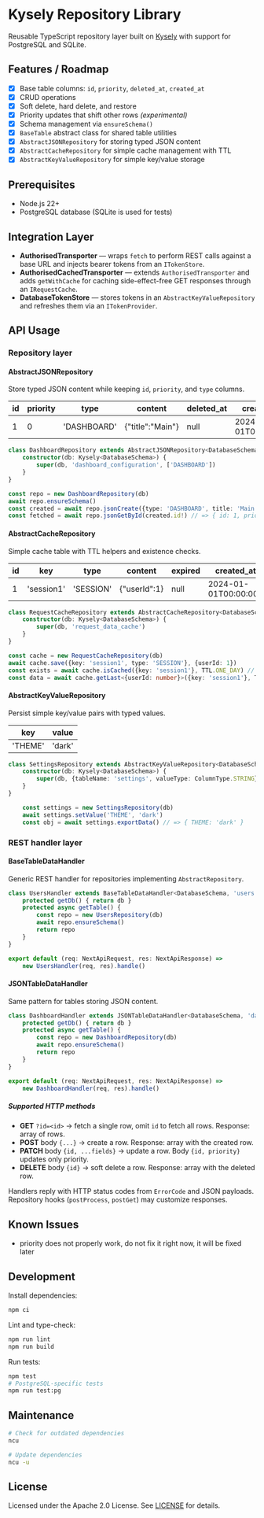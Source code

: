 # Kysely Repository Library

Reusable TypeScript repository layer built on [Kysely](https://github.com/kysely-org/kysely) with support for PostgreSQL and SQLite.

## Features / Roadmap
- [x] Base table columns: `id`, `priority`, `deleted_at`, `created_at`
- [x] CRUD operations
- [x] Soft delete, hard delete, and restore
- [x] Priority updates that shift other rows *(experimental)*
- [x] Schema management via `ensureSchema()`
- [x] `BaseTable` abstract class for shared table utilities
- [x] `AbstractJSONRepository` for storing typed JSON content
- [x] `AbstractCacheRepository` for simple cache management with TTL
- [x] `AbstractKeyValueRepository` for simple key/value storage

## Prerequisites

- Node.js 22+
- PostgreSQL database (SQLite is used for tests)

## Integration Layer

- **AuthorisedTransporter** — wraps `fetch` to perform REST calls against a base URL and injects bearer tokens from an `ITokenStore`.
- **AuthorisedCachedTransporter** — extends `AuthorisedTransporter` and adds `getWithCache` for caching side-effect-free GET responses through an `IRequestCache`.
- **DatabaseTokenStore** — stores tokens in an `AbstractKeyValueRepository` and refreshes them via an `ITokenProvider`.

## API Usage

### Repository layer

#### AbstractJSONRepository

Store typed JSON content while keeping `id`, `priority`, and `type` columns.

| id | priority | type | content | deleted_at | created_at |
| --- | --- | --- | --- | --- | --- |
| 1 | 0 | 'DASHBOARD' | {"title":"Main"} | null | 2024-01-01T00:00:00Z |

```ts
class DashboardRepository extends AbstractJSONRepository<DatabaseSchema, 'dashboard_configuration', Dashboard> {
    constructor(db: Kysely<DatabaseSchema>) {
        super(db, 'dashboard_configuration', ['DASHBOARD'])
    }
}

const repo = new DashboardRepository(db)
await repo.ensureSchema()
const created = await repo.jsonCreate({type: 'DASHBOARD', title: 'Main'}) // => { id: 1, priority: 0, type: 'DASHBOARD', title: 'Main' }
const fetched = await repo.jsonGetById(created.id!) // => { id: 1, priority: 0, type: 'DASHBOARD', title: 'Main' }
```

#### AbstractCacheRepository

Simple cache table with TTL helpers and existence checks.

| id | key | type | content | expired | created_at |
| --- | --- | --- | --- | --- | --- |
| 1 | 'session1' | 'SESSION' | {"userId":1} | null | 2024-01-01T00:00:00Z |

```ts
class RequestCacheRepository extends AbstractCacheRepository<DatabaseSchema, 'request_data_cache'> {
    constructor(db: Kysely<DatabaseSchema>) {
        super(db, 'request_data_cache')
    }
}

const cache = new RequestCacheRepository(db)
await cache.save({key: 'session1', type: 'SESSION'}, {userId: 1})
const exists = await cache.isCached({key: 'session1'}, TTL.ONE_DAY) // => true
const data = await cache.getLast<{userId: number}>({key: 'session1'}, TTL.ONE_DAY) // => { userId: 1 }
```

#### AbstractKeyValueRepository

Persist simple key/value pairs with typed values.

| key | value |
| --- | --- |
| 'THEME' | 'dark' |

```ts
class SettingsRepository extends AbstractKeyValueRepository<DatabaseSchema, 'settings', string> {
    constructor(db: Kysely<DatabaseSchema>) {
        super(db, {tableName: 'settings', valueType: ColumnType.STRING})
    }
}

    const settings = new SettingsRepository(db)
    await settings.setValue('THEME', 'dark')
    const obj = await settings.exportData() // => { THEME: 'dark' }
```

### REST handler layer

#### BaseTableDataHandler

Generic REST handler for repositories implementing `AbstractRepository`.

```ts
class UsersHandler extends BaseTableDataHandler<DatabaseSchema, 'users'> {
    protected getDb() { return db }
    protected async getTable() {
        const repo = new UsersRepository(db)
        await repo.ensureSchema()
        return repo
    }
}

export default (req: NextApiRequest, res: NextApiResponse) =>
    new UsersHandler(req, res).handle()
```

#### JSONTableDataHandler

Same pattern for tables storing JSON content.

```ts
class DashboardHandler extends JSONTableDataHandler<DatabaseSchema, 'dashboard_configuration', Dashboard> {
    protected getDb() { return db }
    protected async getTable() {
        const repo = new DashboardRepository(db)
        await repo.ensureSchema()
        return repo
    }
}

export default (req: NextApiRequest, res: NextApiResponse) =>
    new DashboardHandler(req, res).handle()
```

##### Supported HTTP methods

- **GET** `?id=<id>` → fetch a single row, omit `id` to fetch all rows. Response: array of rows.
- **POST** body `{...}` → create a row. Response: array with the created row.
- **PATCH** body `{id, ...fields}` → update a row. Body `{id, priority}` updates only priority.
- **DELETE** body `{id}` → soft delete a row. Response: array with the deleted row.

Handlers reply with HTTP status codes from `ErrorCode` and JSON payloads. Repository hooks (`postProcess`, `postGet`) may
customize responses.
## Known Issues
- priority does not properly work, do not fix it right now, it will be fixed later

## Development
Install dependencies:
```bash
npm ci
```

Lint and type-check:
```bash
npm run lint
npm run build
```

Run tests:
```bash
npm test
# PostgreSQL-specific tests
npm run test:pg
```

## Maintenance

```bash
# Check for outdated dependencies
ncu

# Update dependencies
ncu -u
```

## License

Licensed under the Apache 2.0 License. See [LICENSE](LICENSE) for details.

